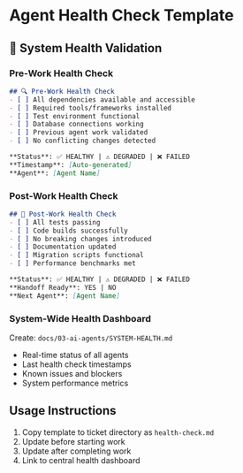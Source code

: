 # Agent Health Check Template

## 🏥 System Health Validation

### Pre-Work Health Check
```markdown
## 🔍 Pre-Work Health Check
- [ ] All dependencies available and accessible
- [ ] Required tools/frameworks installed
- [ ] Test environment functional
- [ ] Database connections working
- [ ] Previous agent work validated
- [ ] No conflicting changes detected

**Status**: ✅ HEALTHY | ⚠️ DEGRADED | ❌ FAILED
**Timestamp**: [Auto-generated]
**Agent**: [Agent Name]
```

### Post-Work Health Check
```markdown
## 🏁 Post-Work Health Check
- [ ] All tests passing
- [ ] Code builds successfully
- [ ] No breaking changes introduced
- [ ] Documentation updated
- [ ] Migration scripts functional
- [ ] Performance benchmarks met

**Status**: ✅ HEALTHY | ⚠️ DEGRADED | ❌ FAILED
**Handoff Ready**: YES | NO
**Next Agent**: [Agent Name]
```

### System-Wide Health Dashboard
Create: `docs/03-ai-agents/SYSTEM-HEALTH.md`
- Real-time status of all agents
- Last health check timestamps
- Known issues and blockers
- System performance metrics

## Usage Instructions
1. Copy template to ticket directory as `health-check.md`
2. Update before starting work
3. Update after completing work
4. Link to central health dashboard
